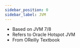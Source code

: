 ```yaml
---
sidebar_position: 0
sidebar_label: JVM
---
```


- Based on JVM 7/8
- Refers to Oracle Hotspot JVM
- From OReilly Textbook